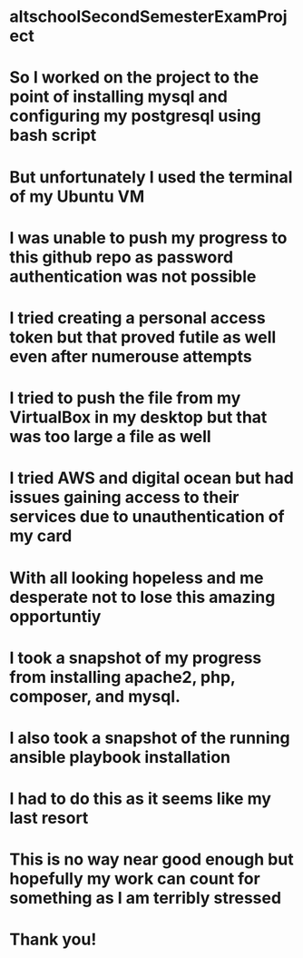 # altschoolSecondSemesterExamProject
# So I worked on the project to the point of installing mysql and configuring my postgresql using bash script
# But unfortunately I used the terminal of my Ubuntu VM 
# I was unable to push my progress to this github repo as password authentication was not possible
# I tried creating a personal access token but that proved futile as well even after numerouse attempts 
# I tried to push the file from my VirtualBox in my desktop but that was too large a file as well
# I tried AWS and digital ocean but had issues gaining access to their services due to unauthentication of my card
# With all looking hopeless and me desperate not to lose this amazing opportuntiy
# I took a snapshot of my progress from installing apache2, php, composer, and mysql.
# I also took a snapshot of the running ansible playbook installation
# I had to do this as it seems like my last resort
# This is no way near good enough but hopefully my work can count for something as I am terribly stressed
# Thank you!
